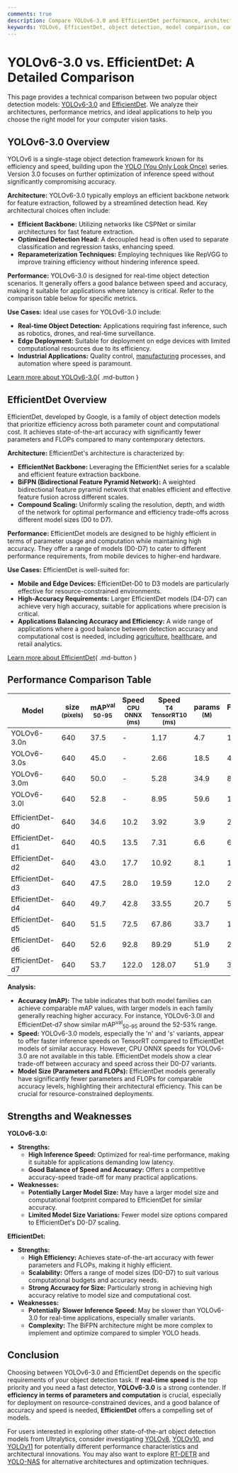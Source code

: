 ```yaml
---
comments: true
description: Compare YOLOv6-3.0 and EfficientDet performance, architecture, and use cases to choose the best model for your object detection needs.
keywords: YOLOv6, EfficientDet, object detection, model comparison, computer vision, real-time detection, EfficientNet, BiFPN, YOLO series, AI models
---
```


# YOLOv6-3.0 vs. EfficientDet: A Detailed Comparison

This page provides a technical comparison between two popular object detection models: [YOLOv6-3.0](https://github.com/meituan/YOLOv6) and [EfficientDet](https://github.com/google/automl/tree/master/efficientdet). We analyze their architectures, performance metrics, and ideal applications to help you choose the right model for your computer vision tasks.

<script async src="https://cdn.jsdelivr.net/npm/chart.js@3.9.1/dist/chart.min.js"></script>
<script defer src="../../javascript/benchmark.js"></script>

<canvas id="modelComparisonChart" width="1024" height="400" active-models='["YOLOv6-3.0", "EfficientDet"]'></canvas>

## YOLOv6-3.0 Overview

YOLOv6 is a single-stage object detection framework known for its efficiency and speed, building upon the [YOLO (You Only Look Once)](https://www.ultralytics.com/yolo) series. Version 3.0 focuses on further optimization of inference speed without significantly compromising accuracy.

**Architecture:** YOLOv6-3.0 typically employs an efficient backbone network for feature extraction, followed by a streamlined detection head. Key architectural choices often include:

- **Efficient Backbone:** Utilizing networks like CSPNet or similar architectures for fast feature extraction.
- **Optimized Detection Head:** A decoupled head is often used to separate classification and regression tasks, enhancing speed.
- **Reparameterization Techniques:** Employing techniques like RepVGG to improve training efficiency without hindering inference speed.

**Performance:** YOLOv6-3.0 is designed for real-time object detection scenarios. It generally offers a good balance between speed and accuracy, making it suitable for applications where latency is critical. Refer to the comparison table below for specific metrics.

**Use Cases:** Ideal use cases for YOLOv6-3.0 include:

- **Real-time Object Detection:** Applications requiring fast inference, such as robotics, drones, and real-time surveillance.
- **Edge Deployment:** Suitable for deployment on edge devices with limited computational resources due to its efficiency.
- **Industrial Applications:** Quality control, [manufacturing](https://www.ultralytics.com/solutions/ai-in-manufacturing) processes, and automation where speed is paramount.

[Learn more about YOLOv6-3.0](https://github.com/meituan/YOLOv6){ .md-button }

## EfficientDet Overview

EfficientDet, developed by Google, is a family of object detection models that prioritize efficiency across both parameter count and computational cost. It achieves state-of-the-art accuracy with significantly fewer parameters and FLOPs compared to many contemporary detectors.

**Architecture:** EfficientDet's architecture is characterized by:

- **EfficientNet Backbone:** Leveraging the EfficientNet series for a scalable and efficient feature extraction backbone.
- **BiFPN (Bidirectional Feature Pyramid Network):** A weighted bidirectional feature pyramid network that enables efficient and effective feature fusion across different scales.
- **Compound Scaling:** Uniformly scaling the resolution, depth, and width of the network for optimal performance and efficiency trade-offs across different model sizes (D0 to D7).

**Performance:** EfficientDet models are designed to be highly efficient in terms of parameter usage and computation while maintaining high accuracy. They offer a range of models (D0-D7) to cater to different performance requirements, from mobile devices to higher-end hardware.

**Use Cases:** EfficientDet is well-suited for:

- **Mobile and Edge Devices:** EfficientDet-D0 to D3 models are particularly effective for resource-constrained environments.
- **High-Accuracy Requirements:** Larger EfficientDet models (D4-D7) can achieve very high accuracy, suitable for applications where precision is critical.
- **Applications Balancing Accuracy and Efficiency:** A wide range of applications where a good balance between detection accuracy and computational cost is needed, including [agriculture](https://www.ultralytics.com/solutions/ai-in-agriculture), [healthcare](https://www.ultralytics.com/solutions/ai-in-healthcare), and retail analytics.

[Learn more about EfficientDet](https://github.com/google/automl/tree/master/efficientdet){ .md-button }

## Performance Comparison Table

| Model           | size<br><sup>(pixels) | mAP<sup>val<br>50-95 | Speed<br><sup>CPU ONNX<br>(ms) | Speed<br><sup>T4 TensorRT10<br>(ms) | params<br><sup>(M) | FLOPs<br><sup>(B) |
| --------------- | --------------------- | -------------------- | ------------------------------ | ----------------------------------- | ------------------ | ----------------- |
| YOLOv6-3.0n     | 640                   | 37.5                 | -                              | 1.17                                | 4.7                | 11.4              |
| YOLOv6-3.0s     | 640                   | 45.0                 | -                              | 2.66                                | 18.5               | 45.3              |
| YOLOv6-3.0m     | 640                   | 50.0                 | -                              | 5.28                                | 34.9               | 85.8              |
| YOLOv6-3.0l     | 640                   | 52.8                 | -                              | 8.95                                | 59.6               | 150.7             |
|                 |                       |                      |                                |                                     |                    |                   |
| EfficientDet-d0 | 640                   | 34.6                 | 10.2                           | 3.92                                | 3.9                | 2.54              |
| EfficientDet-d1 | 640                   | 40.5                 | 13.5                           | 7.31                                | 6.6                | 6.1               |
| EfficientDet-d2 | 640                   | 43.0                 | 17.7                           | 10.92                               | 8.1                | 11.0              |
| EfficientDet-d3 | 640                   | 47.5                 | 28.0                           | 19.59                               | 12.0               | 24.9              |
| EfficientDet-d4 | 640                   | 49.7                 | 42.8                           | 33.55                               | 20.7               | 55.2              |
| EfficientDet-d5 | 640                   | 51.5                 | 72.5                           | 67.86                               | 33.7               | 130.0             |
| EfficientDet-d6 | 640                   | 52.6                 | 92.8                           | 89.29                               | 51.9               | 226.0             |
| EfficientDet-d7 | 640                   | 53.7                 | 122.0                          | 128.07                              | 51.9               | 325.0             |

**Analysis:**

- **Accuracy (mAP):** The table indicates that both model families can achieve comparable mAP values, with larger models in each family generally reaching higher accuracy. For instance, YOLOv6-3.0l and EfficientDet-d7 show similar mAP<sup>val</sup><sub>50-95</sub> around the 52-53% range.
- **Speed:** YOLOv6-3.0 models, especially the 'n' and 's' variants, appear to offer faster inference speeds on TensorRT compared to EfficientDet models of similar accuracy. However, CPU ONNX speeds for YOLOv6-3.0 are not available in this table. EfficientDet models show a clear trade-off between accuracy and speed across their D0-D7 variants.
- **Model Size (Parameters and FLOPs):** EfficientDet models generally have significantly fewer parameters and FLOPs for comparable accuracy levels, highlighting their architectural efficiency. This can be crucial for resource-constrained deployments.

## Strengths and Weaknesses

**YOLOv6-3.0:**

- **Strengths:**
    - **High Inference Speed:** Optimized for real-time performance, making it suitable for applications demanding low latency.
    - **Good Balance of Speed and Accuracy:** Offers a competitive accuracy-speed trade-off for many practical applications.
- **Weaknesses:**
    - **Potentially Larger Model Size:** May have a larger model size and computational footprint compared to EfficientDet for similar accuracy.
    - **Limited Model Size Variations:** Fewer model size options compared to EfficientDet's D0-D7 scaling.

**EfficientDet:**

- **Strengths:**
    - **High Efficiency:** Achieves state-of-the-art accuracy with fewer parameters and FLOPs, making it highly efficient.
    - **Scalability:** Offers a range of model sizes (D0-D7) to suit various computational budgets and accuracy needs.
    - **Strong Accuracy for Size:** Particularly strong in achieving high accuracy relative to model size and computational cost.
- **Weaknesses:**
    - **Potentially Slower Inference Speed:** May be slower than YOLOv6-3.0 for real-time applications, especially smaller variants.
    - **Complexity:** The BiFPN architecture might be more complex to implement and optimize compared to simpler YOLO heads.

## Conclusion

Choosing between YOLOv6-3.0 and EfficientDet depends on the specific requirements of your object detection task. If **real-time speed** is the top priority and you need a fast detector, **YOLOv6-3.0** is a strong contender. If **efficiency in terms of parameters and computation** is crucial, especially for deployment on resource-constrained devices, and a good balance of accuracy and speed is needed, **EfficientDet** offers a compelling set of models.

For users interested in exploring other state-of-the-art object detection models from Ultralytics, consider investigating [YOLOv8](https://docs.ultralytics.com/models/yolov8/), [YOLOv10](https://docs.ultralytics.com/models/yolov10/), and [YOLOv11](https://docs.ultralytics.com/models/yolo11/) for potentially different performance characteristics and architectural innovations. You may also want to explore [RT-DETR](https://docs.ultralytics.com/models/rtdetr/) and [YOLO-NAS](https://docs.ultralytics.com/models/yolo-nas/) for alternative architectures and optimization techniques.

